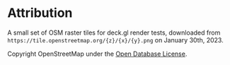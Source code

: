 # Attribution

A small set of OSM raster tiles for deck.gl render tests, downloaded from `https://tile.openstreetmap.org/{z}/{x}/{y}.png` on January 30th, 2023.

Copyright OpenStreetMap under the [Open Database License](openstreetmap.org/copyright).
